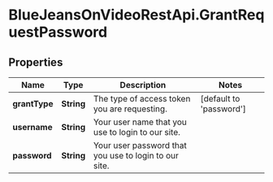 # BlueJeansOnVideoRestApi.GrantRequestPassword

## Properties
Name | Type | Description | Notes
------------ | ------------- | ------------- | -------------
**grantType** | **String** | The type of access token you are requesting. | [default to &#39;password&#39;]
**username** | **String** | Your user name that you use to login to our site. | 
**password** | **String** | Your user password that you use to login to our site. | 


